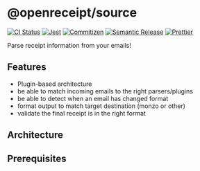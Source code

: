 # @openreceipt/source

[![CI Status][icon-ci]][link-ci]
[![Jest][icon-jest]][link-jest]
[![Commitizen][icon-commitizen]][link-commitizen]
[![Semantic Release][icon-semantic-release]][link-semantic-release]
[![Prettier][icon-prettier]][link-prettier]

Parse receipt information from your emails!

## Features

- Plugin-based architecture
- be able to match incoming emails to the right parsers/plugins
- be able to detect when an email has changed format
- format output to match target destination (monzo or other)
- validate the final receipt is in the right format

## Architecture

## Prerequisites


[icon-ci]: https://img.shields.io/travis/com/openreceipt/source/master.svg?style=flat-square
[link-ci]: https://console.aws.amazon.com/codesuite/codebuild/projects/masterchef-recipe-bank/history?region=us-east-1

[icon-jest]: https://img.shields.io/badge/tested_with-jest-99424f.svg?longCache=true&style=flat-square
[link-jest]: https://jestjs.io/

[icon-commitizen]: https://img.shields.io/badge/commitizen-friendly-brightgreen.svg?longCache=true&style=flat-square
[link-commitizen]: http://commitizen.github.io/cz-cli/
[icon-semantic-release]: https://img.shields.io/badge/%20%20%F0%9F%93%A6%F0%9F%9A%80-semantic--release-e10079.svg?longCache=true&style=flat-square
[link-semantic-release]: https://semantic-release.gitbooks.io/semantic-release/
[icon-prettier]: https://img.shields.io/badge/code_style-prettier-ff69b4.svg?longCache=true&style=flat-square
[link-prettier]: https://prettier.io/
